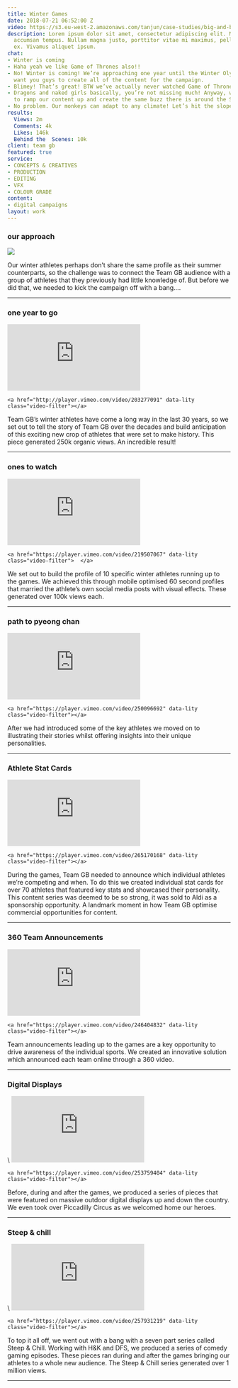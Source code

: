 ```yaml
---
title: Winter Games
date: 2018-07-21 06:52:00 Z
video: https://s3.eu-west-2.amazonaws.com/tanjun/case-studies/big-and-bold/reel
description: Lorem ipsum dolor sit amet, consectetur adipiscing elit. Morbi laoreet
  accumsan tempus. Nullam magna justo, porttitor vitae mi maximus, pellentesque tristique
  ex. Vivamus aliquet ipsum.
chat:
- Winter is coming
- Haha yeah we like Game of Thrones also!!
- No! Winter is coming! We’re approaching one year until the Winter Olympics and we
  want you guys to create all of the content for the campaign.
- Blimey! That’s great! BTW we’ve actually never watched Game of Thrones.
- Dragons and naked girls basically, you’re not missing much! Anyway, we really want
  to ramp our content up and create the same buzz there is around the Summer Games.
- No problem. Our monkeys can adapt to any climate! Let’s hit the slopes.
results:
  Views: 2m
  Comments: 4k
  Likes: 146k
  Behind the  Scenes: 10k
client: team gb
featured: true
service:
- CONCEPTS & CREATIVES
- PRODUCTION
- EDITING
- VFX
- COLOUR GRADE
content:
- digital campaigns
layout: work
---
```


### our approach

<div class="image two-one">
<img src="/uploads/solution-1.gif">
</div>

Our winter athletes perhaps don’t share the same profile as their summer counterparts, so the challenge was to connect the Team GB audience with a group of athletes that they previously had little knowledge of.
But before we did that, we needed to kick the campaign off with a bang….

---

### one year to go

<div class="video one-two big">
<iframe allowfullscreen="" frameborder="0" mozallowfullscreen="" src="https://player.vimeo.com/video/203277091?background=1" webkitallowfullscreen="" kwframeid="5"></iframe>

    <a href="http://player.vimeo.com/video/203277091" data-lity class="video-filter"></a>

</div>

Team GB’s winter athletes have come a long way in the last 30 years, so we set out to tell the story of Team GB over the decades and build anticipation of this exciting new crop of athletes that were set to make history.
This piece generated 250k organic views. An incredible result!

---

### ones to watch

<div class="video one-one">
<iframe allowfullscreen="" frameborder="0" mozallowfullscreen="" src="https://player.vimeo.com/video/219507067?background=1" webkitallowfullscreen="" kwframeid="5"></iframe>

    <a href="https://player.vimeo.com/video/219507067" data-lity class="video-filter">  </a>

</div>

We set out to build the profile of 10 specific winter athletes running up to the games. We achieved this through mobile optimised 60 second profiles that married the athlete’s own social media posts with visual effects.
These generated over 100k views each.

---

### path to pyeong chan

<div class="video one-two big">
<iframe allowfullscreen="" frameborder="0" mozallowfullscreen="" src="https://player.vimeo.com/video/250096692?background=1" webkitallowfullscreen="" kwframeid="5"></iframe>

    <a href="https://player.vimeo.com/video/250096692" data-lity class="video-filter"></a>

</div>

After we had introduced some of the key athletes we moved on to illustrating their stories whilst offering insights into their unique personalities.

---

### Athlete Stat Cards

<div class="video two-one">
<iframe allowfullscreen="" frameborder="0" mozallowfullscreen="" src="https://player.vimeo.com/video/265170168?background=1" webkitallowfullscreen="" kwframeid="5" ></iframe>

    <a href="https://player.vimeo.com/video/265170168" data-lity class="video-filter"></a>

</div>

During the games, Team GB needed to announce which individual athletes we’re competing and when. To do this we created individual stat cards for over 70 athletes that featured key stats and showcased their personality.
This content series was deemed to be so strong, it was sold to Aldi as a sponsorship opportunity. A landmark moment in how Team GB optimise commercial opportunities for content.

---

### 360 Team Announcements

<div class="video one-three">
<iframe allowfullscreen="" frameborder="0" mozallowfullscreen="" src="https://player.vimeo.com/video/246404832?background=1" webkitallowfullscreen="" kwframeid="5"></iframe>

    <a href="https://player.vimeo.com/video/246404832" data-lity class="video-filter"></a>

</div>

Team announcements leading up to the games are a key opportunity to drive awareness of the individual sports. We created an innovative solution which announced each team online through a 360 video.

---

### Digital Displays

<div class="video one-two big">\
<iframe allowfullscreen="" frameborder="0" mozallowfullscreen="" src="https://player.vimeo.com/video/253759404?background=1" webkitallowfullscreen="" kwframeid="5"></iframe>

    <a href="https://player.vimeo.com/video/253759404" data-lity class="video-filter"></a>

</div>

Before, during and after the games, we produced a series of pieces that were featured on massive outdoor digital displays up and down the country. We even took over Piccadilly Circus as we welcomed home our heroes.

---

### Steep & chill

<div class="video one-two">\
<iframe allowfullscreen="" frameborder="0" mozallowfullscreen="" src="https://player.vimeo.com/video/257931219?background=1" webkitallowfullscreen="" kwframeid="5"></iframe>

    <a href="https://player.vimeo.com/video/257931219" data-lity class="video-filter"></a>

</div>

To top it all off, we went out with a bang with a seven part series called Steep & Chill. Working with H&K and DFS, we produced a series of comedy gaming episodes. These pieces ran during and after the games bringing our athletes to a whole new audience.
The Steep & Chill series generated over 1 million views.

---